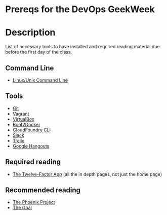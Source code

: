 Prereqs for the DevOps GeekWeek
===============================

# Description

List of necessary tools to have installed and required reading material due before the first day of the class.

## Command Line
 - [Linux/Unix Command Line](https://www.udemy.com/linux-command-line-volume1/)

## Tools

 - [Git](https://help.github.com/articles/set-up-git/)
 - [Vagrant](http://vagrantup.com)
 - [VirtualBox](http://virtualbox.org)
 - [Boot2Docker](http://boot2docker.io/)
 - [CloudFoundry CLI](http://docs.cloudfoundry.org/devguide/installcf/)
 - [Slack](http://slack.com)
 - [Trello](http://trello.com)
 - [Google Hangouts](http://hangouts.google.com)

## Required reading

 - [The Twelve-Factor App](http://12factor.net/) (all the in depth pages, not just the home page)

## Recommended reading

 - [The Phoenix Project](http://www.amazon.com/The-Phoenix-Project-Helping-Business/dp/0988262592)
 - [The Goal](http://www.amazon.com/The-Goal-Process-Ongoing-Improvement/dp/0884271951)
